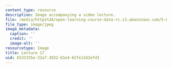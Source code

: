 ```yaml
---
content_type: resource
description: Image accompanying a video lecture.
file: /media/https%3A/open-learning-course-data-rc.s3.amazonaws.com/5-60-thermodynamics-kinetics-spring-2008/6532335e32a7383261e462fe13d2efd3_lec17_th.jpg
file_type: image/jpeg
image_metadata:
  caption: ''
  credit: ''
  image-alt: ''
resourcetype: Image
title: Lecture 17
uid: 6532335e-32a7-3832-61e4-62fe13d2efd3
---
```

